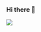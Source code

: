 ### Hi there 👋

<img src="https://drive.google.com/uc?export=download&id=1RxFUScUSiDGd9dmP4MnWDt29Kn_A49Hu"/>

<!--
**delfinruiz/delfinruiz** is a ✨ _special_ ✨ repository because its `README.md` (this file) appears on your GitHub profile.

Here are some ideas to get you started:

- 🔭 I’m currently working on ...
- 🌱 I’m currently learning ...
- 👯 I’m looking to collaborate on ...
- 🤔 I’m looking for help with ...
- 💬 Ask me about ...
- 📫 How to reach me: ...
- 😄 Pronouns: ...
- ⚡ Fun fact: ...
-->
